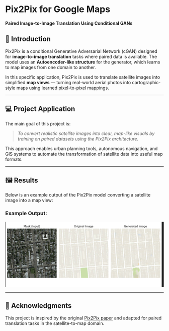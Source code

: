 # Pix2Pix for Google Maps  
**Paired Image-to-Image Translation Using Conditional GANs**

## 📌 Introduction  

Pix2Pix is a conditional Generative Adversarial Network (cGAN) designed for **image-to-image translation** tasks where paired data is available. The model uses an **Autoencoder-like structure** for the generator, which learns to map images from one domain to another.

In this specific application, Pix2Pix is used to translate satellite images into simplified **map views** — turning real-world aerial photos into cartographic-style maps using learned pixel-to-pixel mappings.

---

## 💻 Project Application  

The main goal of this project is:  
> _To convert realistic satellite images into clear, map-like visuals by training on paired datasets using the Pix2Pix architecture._

This approach enables urban planning tools, autonomous navigation, and GIS systems to automate the transformation of satellite data into useful map formats.

---

## 🖼️ Results  

Below is an example output of the Pix2Pix model converting a satellite image into a map view:

### Example Output:
![Result Image](results.png)  

---

## 🙌 Acknowledgments  

This project is inspired by the original [Pix2Pix paper](https://arxiv.org/abs/1611.07004) and adapted for paired translation tasks in the satellite-to-map domain.
